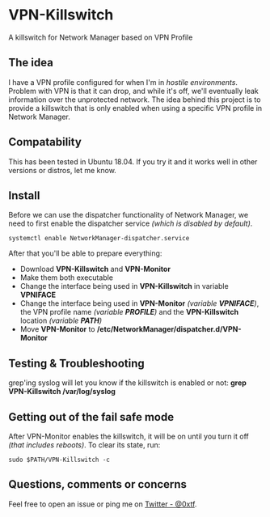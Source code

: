 # VPN-Killswitch
A killswitch for Network Manager based on VPN Profile

## The idea

I have a VPN profile configured for when I'm in *hostile environments*. Problem with VPN is that it can drop, and while it's off, we'll eventually leak information over the unprotected network. The idea behind this project is to provide a killswitch that is only enabled when using a specific VPN profile in Network Manager.

## Compatability 

This has been tested in Ubuntu 18.04. If you try it and it works well in other versions or distros, let me know. 

## Install

Before we can use the dispatcher functionality of Network Manager, we need to first enable the dispatcher service *(which is disabled by default)*.

```
systemctl enable NetworkManager-dispatcher.service
```

After that you'll be able to prepare everything:

* Download **VPN-Killswitch** and **VPN-Monitor**
* Make them both executable
* Change the interface being used in **VPN-Killswitch** in variable **VPNIFACE**
* Change the interface being used in **VPN-Monitor** *(variable **VPNIFACE**)*, the VPN profile name *(variable **PROFILE**)* and the **VPN-Killswitch** location *(variable **PATH**)*
* Move **VPN-Monitor** to **/etc/NetworkManager/dispatcher.d/VPN-Monitor**

## Testing & Troubleshooting

grep'ing syslog will let you know if the killswitch is enabled or not: **grep VPN-Killswitch /var/log/syslog**

## Getting out of the fail safe mode

After VPN-Monitor enables the killswitch, it will be on until you turn it off *(that includes reboots)*. To clear its state, run:

```
sudo $PATH/VPN-Killswitch -c 
```

## Questions, comments or concerns

Feel free to open an issue or ping me on [Twitter - @0xtf](https://twitter.com/0xtf).

